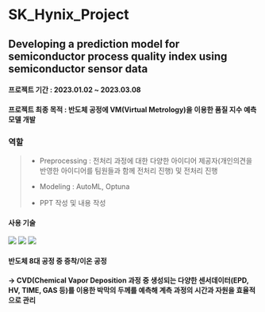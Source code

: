 # SK_Hynix_Project
## Developing a prediction model for semiconductor process quality index using semiconductor sensor data
#### 프로젝트 기간 : 2023.01.02 ~ 2023.03.08
#### 프로젝트 최종 목적 : 반도체 공정에 VM(Virtual Metrology)을 이용한 품질 지수 예측 모델 개발 
### 역할

   >   * Preprocessing : 전처리 과정에 대한 다양한 아이디어 제공자(개인의견을 반영한 아이디어를 팀원들과 함께 전처리 진행) 및 전처리 진행
   >   - Modeling : AutoML, Optuna 
   >   * PPT 작성 및 내용 작성

#### 사용 기술
<img src="https://img.shields.io/badge/Tensorflow-FF607F?style=flat&logo=Tensorflow&logoColor=white"/> <img src="https://img.shields.io/badge/scipy-FFA887?style=flat&logo=scipy&logoColor=white"/> <img src="https://img.shields.io/badge/pycaret-00E1FF?style=flat&logo=React&logoColor=white"/>
#### 반도체 8대 공정 중 증착/이온 공정
#### -> CVD(Chemical Vapor Deposition 과정 중 생성되는 다양한 센서데이터(EPD, HV, TIME, GAS 등)를 이용한 박막의 두께를 예측해 계측 과정의 시간과 자원을 효율적으로 관리

